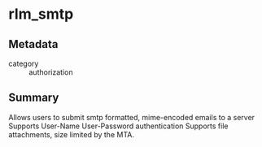 # rlm_smtp
## Metadata
<dl>
  <dt>category</dt><dd>authorization</dd>
</dl>

## Summary
Allows users to submit smtp formatted, mime-encoded emails to a server
Supports User-Name User-Password authentication
Supports file attachments, size limited by the MTA.
